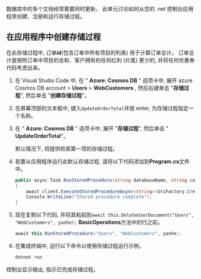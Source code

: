数据库中的多个文档经常需要同时更新。 此单元讨论如何从您的 .net 控制台应用程序创建、注册和运行存储过程。

## <a name="create-a-stored-procedure-in-your-app"></a>在应用程序中创建存储过程

在此存储过程中, 订单**id**(包含订单中所有项目的列表) 用于计算订单总计。 订单总计是按照订单中项目的总和、客户拥有的任何红利 (片尾) 更少的, 并将任何优惠券代码考虑出来。

1. 在 Visual Studio Code 中, 在 " **Azure: Cosmos DB** " 选项卡中, 展开 azure Cosmos DB account > **Users** > **WebCustomers** , 然后右键单击 "**存储过程**", 然后单击 "**创建存储过程**"。

1. 在屏幕顶部的文本框中, 键入`UpdateOrderTotal`并按 enter, 为存储过程指定一个名称。

1. 在 " **Azure: Cosmos DB** " 选项卡中, 展开 "**存储过程**", 然后单击 " **UpdateOrderTotal**"。

    默认情况下, 将提供检索第一项的存储过程。

1. 若要从应用程序运行此默认存储过程, 请将以下代码添加到**Program.cs**文件中。

    ```csharp
    public async Task RunStoredProcedure(string databaseName, string collectionName, User user)
    {
        await client.ExecuteStoredProcedureAsync<string>(UriFactory.CreateStoredProcedureUri(databaseName, collectionName, "UpdateOrderTotal"), new RequestOptions { PartitionKey = new PartitionKey(user.UserId) });
        Console.WriteLine("Stored procedure complete");
    }
    ```

1. 现在复制以下代码, 并将其粘贴到`await this.DeleteUserDocument("Users", "WebCustomers", yanhe);` **BasicOperations**方法中的行之前。

    ```csharp
    await this.RunStoredProcedure("Users", "WebCustomers", yanhe);
    ```

1. 在集成终端中, 运行以下命令以使用存储过程运行示例。

    ```bash
    dotnet run
    ```

控制台显示输出, 指示已完成存储过程。
